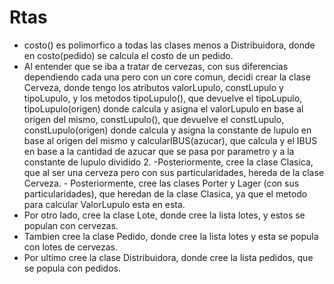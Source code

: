 # Rtas

- costo() es polimorfico a todas las clases menos a Distribuidora, donde en costo(pedido) se calcula el costo de un pedido.
- Al entender que se iba a tratar de cervezas, con sus diferencias dependiendo cada una pero con un core comun, decidi crear la clase Cerveza, donde tengo los atributos valorLupulo, constLupulo y tipoLupulo, y los metodos tipoLupulo(), que devuelve el tipoLupulo, tipoLupulo(origen) donde calcula y asigna el valorLupulo en base al origen del mismo, constLupulo(), que devuelve el constLupulo, constLupulo(origen) donde calcula y asigna la constante de lupulo en base al origen del mismo y calcularIBUS(azucar), que calcula y el IBUS en base a la cantidad de azucar que se pasa por parametro y a la constante de lupulo dividido 2.
    -Posteriormente, cree la clase Clasica, que al ser una cerveza pero con sus particularidades, hereda de la clase Cerveza.
      - Posteriormente, cree las clases Porter y Lager (con sus particularidades), que heredan de la clase Clasica, ya que el metodo      para calcular ValorLupulo esta en esta.
- Por otro lado, cree la clase Lote, donde cree la lista lotes, y estos se populan con cervezas.
- Tambien cree la clase Pedido, donde cree la lista lotes y esta se popula con lotes de cervezas.
- Por ultimo cree la clase Distribuidora, donde cree la lista pedidos, que se popula con pedidos.
